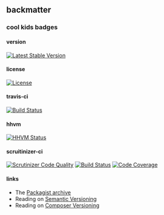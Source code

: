 
## backmatter

### cool kids badges

#### version

[![Latest Stable Version](https://poser.pugx.org/henderjon/array_flatten/v/stable.svg)](https://packagist.org/packages/henderjon/array_flatten)

#### license

[![License](https://poser.pugx.org/henderjon/array_flatten/license.svg)](https://packagist.org/packages/henderjon/array_flatten)

#### travis-ci

[![Build Status](https://travis-ci.org/henderjon/array_flatten.svg?branch=master)](https://travis-ci.org/henderjon/array_flatten)

#### hhvm

[![HHVM Status](http://hhvm.h4cc.de/badge/henderjon/array_flatten.png)](http://hhvm.h4cc.de/package/henderjon/array_flatten)

#### scruitinizer-ci

[![Scrutinizer Code Quality](https://scrutinizer-ci.com/g/henderjon/array_flatten/badges/quality-score.png?b=master)](https://scrutinizer-ci.com/g/henderjon/array_flatten/?branch=master)
[![Build Status](https://scrutinizer-ci.com/g/henderjon/array_flatten/badges/build.png?b=master)](https://scrutinizer-ci.com/g/henderjon/array_flatten/build-status/master)
[![Code Coverage](https://scrutinizer-ci.com/g/henderjon/array_flatten/badges/coverage.png?b=master)](https://scrutinizer-ci.com/g/henderjon/array_flatten/?branch=master)

#### links

  - The [Packagist archive](https://packagist.org/packages/henderjon/array_flatten)
  - Reading on [Semantic Versioning](http://semver.org/)
  - Reading on [Composer Versioning](https://getcomposer.org/doc/01-basic-usage.md#package-versions)
